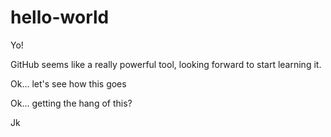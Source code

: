 # hello-world
Yo!

GitHub seems like a really powerful tool, looking forward to start learning it.

Ok... let's see how this goes

Ok... getting the hang of this?

Jk
